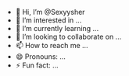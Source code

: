 - 👋 Hi, I’m @Sexyysher
- 👀 I’m interested in ...
- 🌱 I’m currently learning ...
- 💞️ I’m looking to collaborate on ...
- 📫 How to reach me ...
- 😄 Pronouns: ...
- ⚡ Fun fact: ...

<!---
Sexyysher/Sexyysher is a ✨ special ✨ repository because its `README.md` (this file) appears on your GitHub profile.
You can click the Preview link to take a look at your changes.
--->
